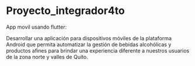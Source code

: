 # Proyecto_integrador4to
App movil usando flutter:

Desarrollar una aplicación para dispositivos móviles de la plataforma Android que permita 
automatizar la gestión de bebidas alcohólicas y productos afines para brindar una experiencia
diferente a nuestros usuarios de la zona norte y valles de Quito.
